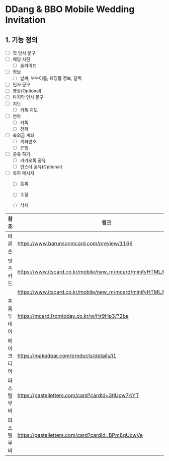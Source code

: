 # DDang & BBO Mobile Wedding Invitation 

## 1. 기능 정의
 -[ ] 첫 인사 문구
 -[ ] 웨딩 사진
   - [ ] 슬라이드
 -[ ] 정보
   - [ ] 날짜, 부부이름, 웨딩홀 정보, 달력
 - [ ] 인사 문구
 - [ ] 영상(Optional)
 - [ ] 마지막 인사 문구
 - [ ] 지도
   - [ ] 카톡 지도
 - [ ] 연락
   - [ ] 카톡
   - [ ] 전화
 - [ ] 축의금 계좌
   - [ ] 계좌번호
   - [ ] 은행
 - [ ] 공유 하기
    - [ ] 카카오톡 공유
    - [ ] 인스타 공유(Optional)
 - [ ] 축하 메시지
   - [ ] 등록
   - [ ] 수정
   - [ ] 삭제



| 참조    |링크|
|-------|---|
 | 바른손   |https://www.barunsonmcard.com/preview/1166|
 | 잇츠카드  |https://www.itscard.co.kr/mobile/new_m/mcard/minifyHTML/MCard29.asp|
|       | https://www.itscard.co.kr/mobile/new_m/mcard/minifyHTML/MCard30.asp |
| 프롬투데이 |https://mcard.fromtoday.co.kr/w/Hr9Hp3/?2ba|
| 메이크디어 |https://makedear.com/products/details/i1|
| 파스텔무비 |https://pastelletters.com/card?cardId=3tlUpw74YT|
| 파스텔무비 |https://pastelletters.com/card?cardId=BPm8qUcwVe|